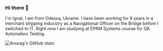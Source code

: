 ### Hi there 👋

I'm Ignat. I am from Odessa, Ukraine. I have been working for 9 years in a merchant shipping inducstry as a Navigational Officer on the Bridge before I switched to IT.
Right now I am studying at EPAM Systems course for QA Automation Testing.

![Anurag's GitHub stats](https://github-readme-stats.vercel.app/api?username=IgnatikVodichka)
